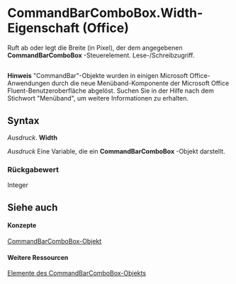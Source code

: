 
# CommandBarComboBox.Width-Eigenschaft (Office)

Ruft ab oder legt die Breite (in Pixel), der dem angegebenen  **CommandBarComboBox** -Steuerelement. Lese-/Schreibzugriff.


## 


 **Hinweis**  "CommandBar"-Objekte wurden in einigen Microsoft Office-Anwendungen durch die neue Menüband-Komponente der Microsoft Office Fluent-Benutzeroberfläche abgelöst. Suchen Sie in der Hilfe nach dem Stichwort "Menüband", um weitere Informationen zu erhalten.


## Syntax

 _Ausdruck_. **Width**

 _Ausdruck_ Eine Variable, die ein **CommandBarComboBox** -Objekt darstellt.


### Rückgabewert

Integer


## Siehe auch


#### Konzepte


[CommandBarComboBox-Objekt](fcfe6bde-dea0-f1f1-ad30-d0e28f97dd07.md)
#### Weitere Ressourcen


[Elemente des CommandBarComboBox-Objekts](http://msdn.microsoft.com/library/223c51c0-4564-d14a-a8bf-d315a6a50b32%28Office.15%29.aspx)